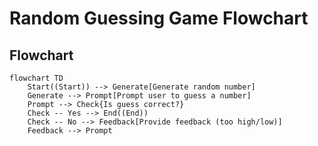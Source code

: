 # Random Guessing Game Flowchart

## Flowchart

```mermaid
flowchart TD
    Start((Start)) --> Generate[Generate random number]
    Generate --> Prompt[Prompt user to guess a number]
    Prompt --> Check{Is guess correct?}
    Check -- Yes --> End((End))
    Check -- No --> Feedback[Provide feedback (too high/low)]
    Feedback --> Prompt
